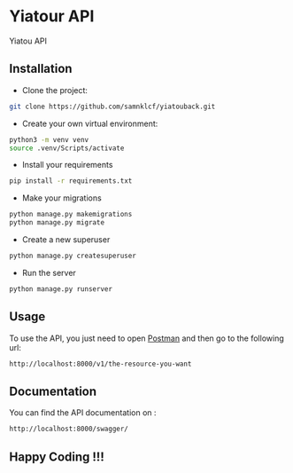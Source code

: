# Yiatour API
Yiatou API

## Installation

- Clone the project:
```sh
git clone https://github.com/samnklcf/yiatouback.git
```

- Create your own virtual environment:

```sh
python3 -m venv venv
source .venv/Scripts/activate
```

 - Install your requirements
```sh
pip install -r requirements.txt
```

 - Make your migrations
```sh
python manage.py makemigrations
python manage.py migrate
```

 - Create a new superuser
```sh
python manage.py createsuperuser
```

 - Run the server
```sh
python manage.py runserver
```

## Usage

To use the API, you just need to open [Postman](https://www.postman.com/) and then go to the following url:


```sh
http://localhost:8000/v1/the-resource-you-want
```

## Documentation

You can find the API documentation on :
```sh
http://localhost:8000/swagger/
```

## Happy Coding !!!